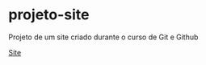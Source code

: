 # projeto-site
 Projeto de um site criado durante o curso de Git e Github
 
 [Site](https://adenildo-aquino.github.io/projeto-site/)
